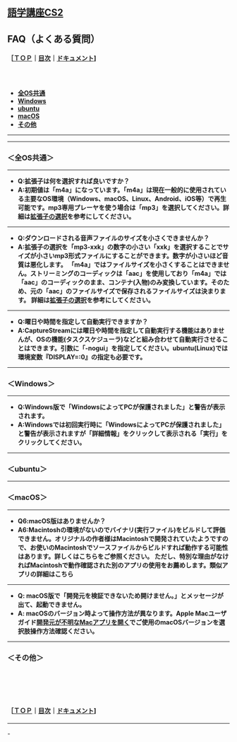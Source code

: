## [語学講座CS2](https://csreviser.github.io/CaptureStream2/) 
## FAQ（よくある質問）　
#### ［[ＴＯＰ](./)**｜**[目次](./#目次)**｜**[ドキュメント](./#ドキュメント-1)]
####   　
   * **[全OS共通](./FAQ#全OS共通)**
   * **[Windows](./FAQ#windows)**
   * **[ubuntu](./FAQ#ubuntu)**
   * **[macOS](./FAQ#macOS)**
   * **[その他](./FAQ#その他)**


*** 
*** 
### **＜全OS共通＞**

*** 

* **Q:拡張子は何を選択すれば良いですか？**
* **A:初期値は「m4a」になっています。「m4a」は現在一般的に使用されている主要なOS環境（Windows、macOS、Linux、Android、iOS等）で再生可能です。mp3専用プレーヤを使う場合は「mp3」を選択してください。詳細は[拡張子の選択](./SETTING_extension)を参考にしてください。**

*** 

* **Q:ダウンロードされる音声ファイルのサイズを小さくできませんか？**
* **A:拡張子の選択を「mp3-xxk」の数字の小さい「xxk」を選択することでサイズが小さいmp3形式ファイルにすることができます。数字が小さいほど音質は悪化します。
「m4a」ではファイルサイズを小さくすることはできません。ストリーミングのコーディックは「aac」を使用しており「m4a」では「aac」のコーディックのまま、コンテナ(入物)のみ変換しています。そのため、元の「aac」のファイルサイズで保存されるファイルサイズは決まります。
詳細は[拡張子の選択](./SETTING_extension)を参考にしてください。**

*** 

* **Q:曜日や時間を指定して自動実行できますか？**
* **A:CaptureStreamには曜日や時間を指定して自動実行する機能はありませんが、OSの機能(タスクスケジューラ)などと組み合わせて自動実行させることはできます。引数に「-nogui」を指定してください。ubuntu(Linux)では環境変数『DISPLAY=:0』の指定も必要です。**


*** 
### **＜Windows＞**
*** 

* **Q:Windows版で「WindowsによってPCが保護されました」と警告が表示されます。**
* **A:Windowsでは初回実行時に「WindowsによってPCが保護されました」と警告が表示されますが「詳細情報」をクリックして表示される「実行」をクリックしてください。**


*** 
### **＜ubuntu＞**
*** 
### **＜macOS＞**
*** 

* **Q6:macOS版はありませんか？**
* **A6:Macintoshの環境がないのでバイナリ(実行ファイル)をビルドして評価できません。オリジナルの作者様はMacintoshで開発されていたようですので、お使いのMacintoshでソースファイルからビルドすれば動作する可能性はあります。詳しくはこちらをご参照ください。
ただし、特別な理由がなければMacintoshで動作確認された別のアプリの使用をお薦めします。類似アプリの詳細はこちら**

*** 

* **Q: macOS版で「開発元を検証できないため開けません。」とメッセージが出て、起動できません。**
* **A: macOSのバージョン時よって操作方法が異なります。Apple Macユーザガイド[開発元が不明なMacアプリを開く](https://support.apple.com/ja-jp/guide/mac-help/mh40616/mac)でご使用のmacOSバージョンを選択肢操作方法確認ください。**

*** 

### **＜その他＞**




####   　
####   　
#### ［[ＴＯＰ](./)**｜**[目次](./#目次)**｜**[ドキュメント](./#ドキュメント-1)]

*** 
 <link rel="shortcut icon" type="image/x-icon" href="https://avatars.githubusercontent.com/u/46049273?v=4">
 <meta name="twitter:image:src" content="https://avatars.githubusercontent.com/u/46049273?v=4">
-
